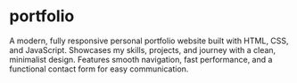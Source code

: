 # portfolio
A modern, fully responsive personal portfolio website built with HTML, CSS, and JavaScript. Showcases my skills, projects, and journey with a clean, minimalist design. Features smooth navigation, fast performance, and a functional contact form for easy communication.
